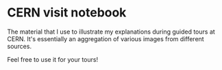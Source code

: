 CERN visit notebook
===

The material that I use to illustrate my explanations during guided tours at CERN.
It's essentially an aggregation of various images from different sources.

Feel free to use it for your tours!
